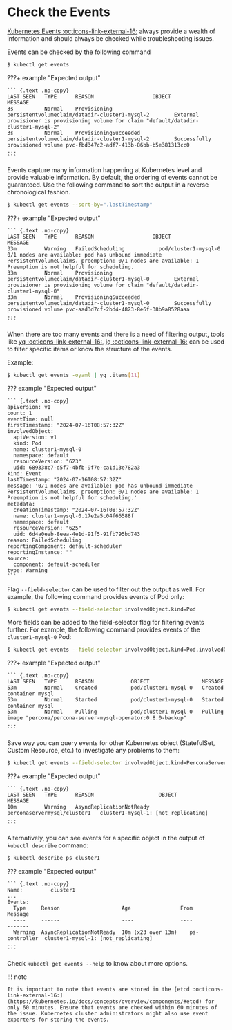 # Check the Events

[Kubernetes Events :octicons-link-external-16:](https://kubernetes.io/docs/reference/kubernetes-api/cluster-resources/event-v1/) always provide a wealth of information and should always be checked while troubleshooting issues.

Events can be checked by the following command

```{.bash data-prompt="$"}
$ kubectl get events
```

???+ example "Expected output"

    ``` {.text .no-copy}
    LAST SEEN   TYPE      REASON                   OBJECT                                                MESSAGE
    3s          Normal    Provisioning             persistentvolumeclaim/datadir-cluster1-mysql-2        External provisioner is provisioning volume for claim "default/datadir-cluster1-mysql-2"
    3s          Normal    ProvisioningSucceeded    persistentvolumeclaim/datadir-cluster1-mysql-2        Successfully provisioned volume pvc-fbd347c2-adf7-413b-86bb-b5e381313cc0
    ...
    ```

Events capture many information happening at Kubernetes level and provide valuable information. By default, the ordering of events cannot be guaranteed.
Use the following command to sort the output in a reverse chronological fashion.

```{.bash data-prompt="$"}
$ kubectl get events --sort-by=".lastTimestamp"
```

???+ example "Expected output"

    ``` {.text .no-copy}
    LAST SEEN   TYPE      REASON                   OBJECT                                                MESSAGE
    33m         Warning   FailedScheduling           pod/cluster1-mysql-0                                  0/1 nodes are available: pod has unbound immediate PersistentVolumeClaims. preemption: 0/1 nodes are available: 1 Preemption is not helpful for scheduling.
    33m         Normal    Provisioning               persistentvolumeclaim/datadir-cluster1-mysql-0        External provisioner is provisioning volume for claim "default/datadir-cluster1-mysql-0"
    33m         Normal    ProvisioningSucceeded      persistentvolumeclaim/datadir-cluster1-mysql-0        Successfully provisioned volume pvc-aad3d7cf-2bd4-4823-8e6f-38b9a8528aaa
    ...
    ```

When there are too many events and there is a need of filtering output, tools like [yq :octicons-link-external-16:](https://github.com/mikefarah/yq), [jq :octicons-link-external-16:](https://github.com/jqlang/jq) can be used to filter specific items or know the structure of the events.

Example:

```{.bash data-prompt="$"}
$ kubectl get events -oyaml | yq .items[11]
```

??? example "Expected output"

    ``` {.text .no-copy}
    apiVersion: v1
    count: 1
    eventTime: null
    firstTimestamp: "2024-07-16T08:57:32Z"
    involvedObject:
      apiVersion: v1
      kind: Pod
      name: cluster1-mysql-0
      namespace: default
      resourceVersion: "623"
      uid: 689338c7-d5f7-4bfb-9f7e-ca1d13e782a3
    kind: Event
    lastTimestamp: "2024-07-16T08:57:32Z"
    message: '0/1 nodes are available: pod has unbound immediate PersistentVolumeClaims. preemption: 0/1 nodes are available: 1 Preemption is not helpful for scheduling.'
    metadata:
      creationTimestamp: "2024-07-16T08:57:32Z"
      name: cluster1-mysql-0.17e2a5c04f66588f
      namespace: default
      resourceVersion: "625"
      uid: 6d4a0eeb-8eea-4e1d-91f5-91fb795bd743
    reason: FailedScheduling
    reportingComponent: default-scheduler
    reportingInstance: ""
    source:
      component: default-scheduler
    type: Warning
    ```

Flag `--field-selector` can be used to filter out the output as well.
For example, the following command provides events of Pod only:

```{.bash data-prompt="$"}
$ kubectl get events --field-selector involvedObject.kind=Pod
```

More fields can be added to the field-selector flag for filtering events further. For example, the following command provides events of the `cluster1-mysql-0` Pod:

```{.bash data-prompt="$"}
$ kubectl get events --field-selector involvedObject.kind=Pod,involvedObject.name=cluster1-mysql-0
```

???+ example "Expected output"

    ``` {.text .no-copy}
    LAST SEEN   TYPE      REASON            OBJECT                 MESSAGE
    53m         Normal    Created           pod/cluster1-mysql-0   Created container mysql
    53m         Normal    Started           pod/cluster1-mysql-0   Started container mysql
    53m         Normal    Pulling           pod/cluster1-mysql-0   Pulling image "percona/percona-server-mysql-operator:0.8.0-backup"
    ...
    ```

Save way you can query events for other Kubernetes object (StatefulSet, Custom Resource, etc.) to investigate any problems to them:

```{.bash data-prompt="$"}
$ kubectl get events --field-selector involvedObject.kind=PerconaServerMySQL,involvedObject.name=cluster1
```

???+ example "Expected output"

    ``` {.text .no-copy}
    LAST SEEN   TYPE      REASON                     OBJECT                        MESSAGE
    10m         Warning   AsyncReplicationNotReady   perconaservermysql/cluster1   cluster1-mysql-1: [not_replicating]
    ...
    ```

Alternatively, you can see events for a specific object in the output of `kubectl describe` command:

```{.bash data-prompt="$"}
$ kubectl describe ps cluster1
```

??? example "Expected output"

    ``` {.text .no-copy}
    Name:         cluster1
    ...
    Events:
      Type     Reason                    Age                From           Message
      ----     ------                    ----               ----           -------
      Warning  AsyncReplicationNotReady  10m (x23 over 13m)    ps-controller  cluster1-mysql-1: [not_replicating]
    ...
    ```

Check `kubectl get events --help` to know about more options.

!!! note

    It is important to note that events are stored in the [etcd :octicons-link-external-16:](https://kubernetes.io/docs/concepts/overview/components/#etcd) for only 60 minutes. Ensure that events are checked within 60 minutes of the issue. Kubernetes cluster administrators might also use event exporters for storing the events.

